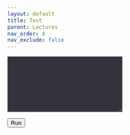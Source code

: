 ```yaml
---
layout: default
title: Test
parent: Lectures
nav_order: 4
nav_exclude: false
---
```


<script>
function Code() {
    const code = document.getElementById('code').value;
    document.getElementById("result").innerHTML = `<py-script output="out">` + code + `</py-script>`;
}
</script>

<textarea id='code' name="code" rows="8" cols="30" style="background-color:#34333d"></textarea>

<button onclick="Code()">Run</button>

<div id='result'></div>

<div id="out"></div>